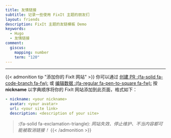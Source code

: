 ```yaml
---
title: 友情链接
subtitle: 记录一些使用 FixIt 主题的朋友们
layout: friends
description: FixIt 主题的友链模板 Demo
keywords:
  - Hugo
  - 友情链接
comment:
  giscus:
    mapping: number
    term: "120"
---
```


---

{{< admonition tip "添加你的 FixIt 网站" >}}
你可以通过 [创建 PR :(fa-solid fa-code-branch fa-fw):](https://github.com/hugo-fixit/docs/pulls) 或 [编辑数据 :(fa-regular fa-pen-to-square fa-fw):](https://github.com/hugo-fixit/docs/edit/main/data/friends.yml) 按 **nickname** 以字典顺序将你的 FixIt 网站添加到此页面，格式如下：

```yml
- nickname: <your nickname>
  avatar: <your avatar>
  url: <your site link>
  description: <description of your site>
```

> :(fa-solid fa-exclamation-triangle): *网站失效、停止维护、不当内容都可能被取消链接！*
{{< /admonition >}}
